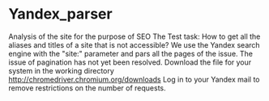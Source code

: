 # Yandex_parser
Analysis of the site for the purpose of SEO
The Test task:
How to get all the aliases and titles of a site that is not accessible?
We use the Yandex search engine with the "site:" parameter and pars all the pages of the issue.
The issue of pagination has not yet been resolved.
Download the file for your system in the working directory
http://chromedriver.chromium.org/downloads
Log in to your Yandex mail to remove restrictions on the number of requests.
